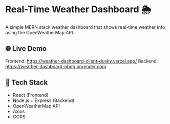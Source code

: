 # Real-Time Weather Dashboard 🌦️

A simple MERN stack weather dashboard that shows real-time weather info using the OpenWeatherMap API.

## 🌐 Live Demo
Frontend: https://weather-dashboard-client-dusky.vercel.app/
Backend: https://weather-dashboard-pbdg.onrender.com

## 🧰 Tech Stack
- React (Frontend)
- Node.js + Express (Backend)
- OpenWeatherMap API
- Axios
- CORS


